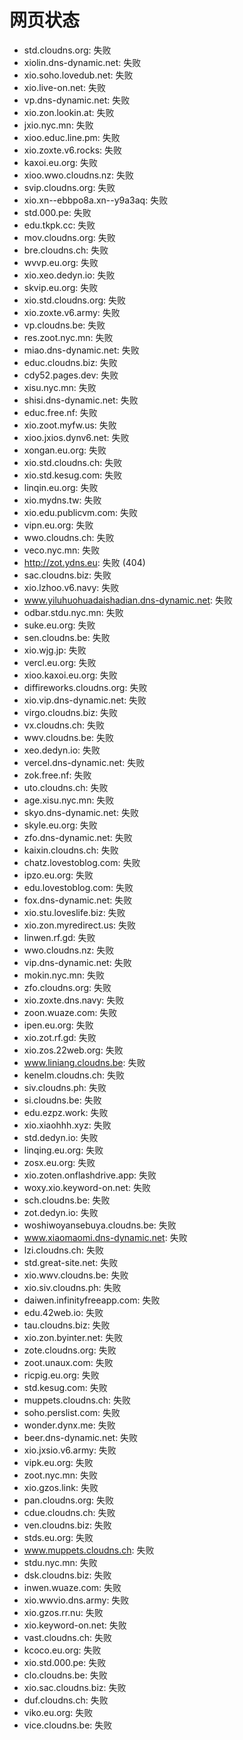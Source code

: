 # 网页状态
- std.cloudns.org: 失败
- xiolin.dns-dynamic.net: 失败
- xio.soho.lovedub.net: 失败
- xio.live-on.net: 失败
- vp.dns-dynamic.net: 失败
- xio.zon.lookin.at: 失败
- jxio.nyc.mn: 失败
- xioo.educ.line.pm: 失败
- xio.zoxte.v6.rocks: 失败
- kaxoi.eu.org: 失败
- xioo.wwo.cloudns.nz: 失败
- svip.cloudns.org: 失败
- xio.xn--ebbpo8a.xn--y9a3aq: 失败
- std.000.pe: 失败
- edu.tkpk.cc: 失败
- mov.cloudns.org: 失败
- bre.cloudns.ch: 失败
- wvvp.eu.org: 失败
- xio.xeo.dedyn.io: 失败
- skvip.eu.org: 失败
- xio.std.cloudns.org: 失败
- xio.zoxte.v6.army: 失败
- vp.cloudns.be: 失败
- res.zoot.nyc.mn: 失败
- miao.dns-dynamic.net: 失败
- educ.cloudns.biz: 失败
- cdy52.pages.dev: 失败
- xisu.nyc.mn: 失败
- shisi.dns-dynamic.net: 失败
- educ.free.nf: 失败
- xio.zoot.myfw.us: 失败
- xioo.jxios.dynv6.net: 失败
- xongan.eu.org: 失败
- xio.std.cloudns.ch: 失败
- xio.std.kesug.com: 失败
- linqin.eu.org: 失败
- xio.mydns.tw: 失败
- xio.edu.publicvm.com: 失败
- vipn.eu.org: 失败
- wwo.cloudns.ch: 失败
- veco.nyc.mn: 失败
- http://zot.ydns.eu: 失败 (404)
- sac.cloudns.biz: 失败
- xio.lzhoo.v6.navy: 失败
- www.yiluhuohuadaishadian.dns-dynamic.net: 失败
- odbar.stdu.nyc.mn: 失败
- suke.eu.org: 失败
- sen.cloudns.be: 失败
- xio.wjg.jp: 失败
- vercl.eu.org: 失败
- xioo.kaxoi.eu.org: 失败
- diffireworks.cloudns.org: 失败
- xio.vip.dns-dynamic.net: 失败
- virgo.cloudns.biz: 失败
- vx.cloudns.ch: 失败
- wwv.cloudns.be: 失败
- xeo.dedyn.io: 失败
- vercel.dns-dynamic.net: 失败
- zok.free.nf: 失败
- uto.cloudns.ch: 失败
- age.xisu.nyc.mn: 失败
- skyo.dns-dynamic.net: 失败
- skyle.eu.org: 失败
- zfo.dns-dynamic.net: 失败
- kaixin.cloudns.ch: 失败
- chatz.lovestoblog.com: 失败
- ipzo.eu.org: 失败
- edu.lovestoblog.com: 失败
- fox.dns-dynamic.net: 失败
- xio.stu.loveslife.biz: 失败
- xio.zon.myredirect.us: 失败
- linwen.rf.gd: 失败
- wwo.cloudns.nz: 失败
- vip.dns-dynamic.net: 失败
- mokin.nyc.mn: 失败
- zfo.cloudns.org: 失败
- xio.zoxte.dns.navy: 失败
- zoon.wuaze.com: 失败
- ipen.eu.org: 失败
- xio.zot.rf.gd: 失败
- xio.zos.22web.org: 失败
- www.liniang.cloudns.be: 失败
- kenelm.cloudns.ch: 失败
- siv.cloudns.ph: 失败
- si.cloudns.be: 失败
- edu.ezpz.work: 失败
- xio.xiaohhh.xyz: 失败
- std.dedyn.io: 失败
- linqing.eu.org: 失败
- zosx.eu.org: 失败
- xio.zoten.onflashdrive.app: 失败
- woxy.xio.keyword-on.net: 失败
- sch.cloudns.be: 失败
- zot.dedyn.io: 失败
- woshiwoyansebuya.cloudns.be: 失败
- www.xiaomaomi.dns-dynamic.net: 失败
- lzi.cloudns.ch: 失败
- std.great-site.net: 失败
- xio.wwv.cloudns.be: 失败
- xio.siv.cloudns.ph: 失败
- daiwen.infinityfreeapp.com: 失败
- edu.42web.io: 失败
- tau.cloudns.biz: 失败
- xio.zon.byinter.net: 失败
- zote.cloudns.org: 失败
- zoot.unaux.com: 失败
- ricpig.eu.org: 失败
- std.kesug.com: 失败
- muppets.cloudns.ch: 失败
- soho.perslist.com: 失败
- wonder.dynx.me: 失败
- beer.dns-dynamic.net: 失败
- xio.jxsio.v6.army: 失败
- vipk.eu.org: 失败
- zoot.nyc.mn: 失败
- xio.gzos.link: 失败
- pan.cloudns.org: 失败
- cdue.cloudns.ch: 失败
- ven.cloudns.biz: 失败
- stds.eu.org: 失败
- www.muppets.cloudns.ch: 失败
- stdu.nyc.mn: 失败
- dsk.cloudns.biz: 失败
- inwen.wuaze.com: 失败
- xio.wwvio.dns.army: 失败
- xio.gzos.rr.nu: 失败
- xio.keyword-on.net: 失败
- vast.cloudns.ch: 失败
- kcoco.eu.org: 失败
- xio.std.000.pe: 失败
- clo.cloudns.be: 失败
- xio.sac.cloudns.biz: 失败
- duf.cloudns.ch: 失败
- viko.eu.org: 失败
- vice.cloudns.be: 失败
